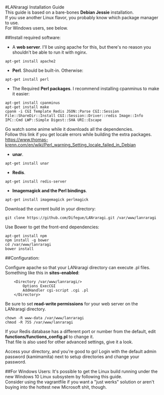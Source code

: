#LANraragi Installation Guide  
This guide is based on a bare-bones **Debian Jessie** installation.  
If you use another Linux flavor, you probably know which package manager to use.  
For Windows users, see below.  

##Install required software:  

* A **web server**. I'll be using apache for this, but there's no reason you shouldn't be able to run it with nginx.  
```
apt-get install apache2
```

* **Perl**. Should be built-in. Otherwise:  
```
apt-get install perl
```

* The Required **Perl packages**. I recommend installing cpanminus to make it easier: 
``` 
apt-get install cpanminus
apt-get install make
cpanm -i CGI Template Redis JSON::Parse CGI::Session File::ShareDir::Install CGI::Session::Driver::redis Image::Info IPC::Cmd LWP::Simple Digest::SHA URI::Escape
```
Go watch some anime while it downloads all the dependencies.  
Follow this link if you get locale errors while building the extra packages.
https://www.thomas-krenn.com/en/wiki/Perl_warning_Setting_locale_failed_in_Debian

* **unar**. 
```
apt-get install unar
```

* **Redis**. 
```
apt-get install redis-server
```

* **Imagemagick and the Perl bindings**.  
```
apt-get install imagemagick perlmagick
```

Download the current build in your directory:  
```
git clone https://github.com/Difegue/LANraragi.git /var/www/lanraragi
```

Use Bower to get the front-end dependencies:  
```
apt-get install npm
npm install -g bower
cd /var/www/lanraragi
bower install
```

##Configuration:  

Configure apache so that your LANraragi directory can execute .pl files.  
Something like this in **sites-enabled**:  
```
	<Directory /var/www/lanraragi/>
		Options ExecCGI
		AddHandler cgi-script .cgi .pl
	</Directory>
```

Be sure to set **read-write permissions** for your web server on the LANraragi directory. 
```
chown -R www-data /var/www/lanraragi
chmod -R 755 /var/www/lanraragi
```

If your Redis database has a different port or number from the default, edit **functions/functions_config.pl** to change it.  
That file is also used for other advanced settings, give it a look.  

Access your directory, and you're good to go! Login with the default admin password (kamimamita) next to setup directories and change your password.  

##For Windows Users: 
It's possible to get the Linux build running under the new Windows 10 Linux subsystem by following this guide.  
Consider using the vagrantfile if you want a "just werks" solution or aren't buying into the hottest new Microsoft shit, though.  
